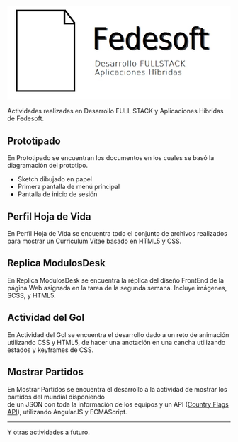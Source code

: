 
![Image](Fedesoft.jpg)

Actividades realizadas en Desarrollo FULL STACK y Aplicaciones Híbridas de Fedesoft.

## Prototipado

En Prototipado se encuentran los documentos en los cuales se basó la diagramación del prototipo.

* Sketch dibujado en papel
* Primera pantalla de menú principal
* Pantalla de inicio de sesión

## Perfil Hoja de Vida

En Perfil Hoja de Vida se encuentra todo el conjunto de archivos realizados para mostrar un Curriculum Vitae
basado en HTML5 y CSS. 

## Replica ModulosDesk

En Replica ModulosDesk se encuentra la réplica del diseño FrontEnd de la página Web asignada en la tarea de
la segunda semana. Incluye imágenes, SCSS, y HTML5. 

## Actividad del Gol

En Actividad del Gol se encuentra el desarrollo dado a un reto de animación utilizando CSS y HTML5, de hacer
una anotación en una cancha utilizando estados y keyframes de CSS. 

## Mostrar Partidos 

En Mostrar Partidos se encuentra el desarrollo a la actividad de mostrar los partidos del mundial disponiendo  
de un JSON con toda la información de los equipos y un API ([Country Flags API](http://countryflags.io/)), utilizando AngularJS y ECMAScript.

___

Y otras actividades a futuro. 
